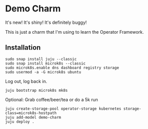 Demo Charm
==========

It's new! It's shiny! It's definitely buggy!


This is just a charm that I'm using to learn the Operator Framework.


Installation
------------

```
sudo snap install juju --classic
sudo snap install microk8s --classic
sudo microk8s.enable dns dashboard registry storage
sudo usermod -a -G microk8s ubuntu
```

Log out, log back in.

```
juju bootstrap microk8s mk8s
```

Optional: Grab coffee/beer/tea or do a 5k run

```
juju create-storage-pool operator-storage kubernetes storage-class=microk8s-hostpath
juju add-model demo-charm
juju deploy .
```
